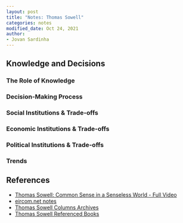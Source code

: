```yaml
---
layout: post
title: "Notes: Thomas Sowell"
categories: notes
modified_date: Oct 24, 2021
author:
- Jovan Sardinha
---
```

## Knowledge and Decisions

### The Role of Knowledge
### Decision-Making Process
### Social Institutions & Trade-offs
### Economic Institutions & Trade-offs
### Political Institutions & Trade-offs
### Trends


## References
* [Thomas Sowell: Common Sense in a Senseless World - Full Video](https://www.youtube.com/watch?v=WK4M9iJrgto)
* [eircom.net notes](http://homepage.eircom.net/~odyssey/Politics/Sowell/Decisions.html)
* [Thomas Sowell Columns Archives](https://www.jewishworldreview.com/cols/sowell1.asp)
* [Thomas Sowell Referenced Books](https://www.tsowell.com/colcollection.htm)
